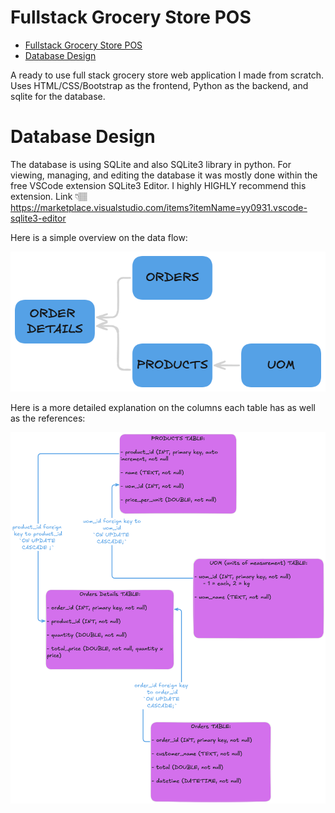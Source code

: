 # Fullstack Grocery Store POS

- [Fullstack Grocery Store POS](#fullstack-grocery-store-pos)
- [Database Design](#database-design)


A ready to use full stack grocery store web application I made from scratch. Uses HTML/CSS/Bootstrap as the frontend, Python as the backend, and sqlite for the database.

# Database Design
The database is using SQLite and also SQLite3 library in python. For viewing, managing, and editing the database it was mostly done within the free VSCode extension SQLite3 Editor. I highly HIGHLY recommend this extension. Link 👇🏽  
https://marketplace.visualstudio.com/items?itemName=yy0931.vscode-sqlite3-editor

Here is a simple overview on the data flow:

![Database Design Simple](./assets/db_diagram_simple.png)

Here is a more detailed explanation on the columns each table has as well as the references:

![Database Design](./assets/db_diagram.png)

